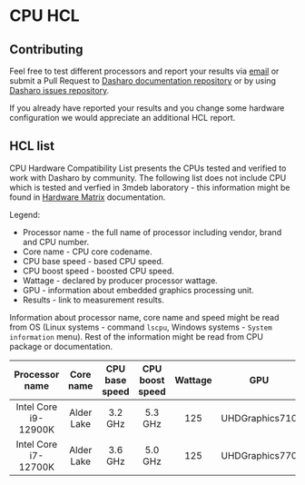 # CPU HCL

## Contributing

Feel free to test different processors and report your results via
[email](mailto:contact@dasharo.com) or submit a Pull Request to
[Dasharo documentation repository](https://github.com/Dasharo/docs) or by using
[Dasharo issues repository](https://github.com/Dasharo/dasharo-issues/issues).

If you already have reported your results and you change some hardware
configuration we would appreciate an additional HCL report.

## HCL list

CPU Hardware Compatibility List presents the CPUs tested and verified
to work with Dasharo by community. The following list does not include CPU
which is tested and verfied in 3mdeb laboratory - this information might be
found in [Hardware Matrix](hardware-matrix.md) documentation.

Legend:
* Processor name - the full name of processor including vendor, brand and
    CPU number.
* Core name - CPU core codename.
* CPU base speed - based CPU speed.
* CPU boost speed - boosted CPU speed.
* Wattage - declared by producer processor wattage.
* GPU - information about embedded graphics processing unit.
* Results - link to measurement results.

Information about processor name, core name and speed might be read from OS
(Linux systems - command `lscpu`, Windows systems - `System information` menu).
Rest of the information might be read from CPU package or documentation.

| Processor name       | Core name   | CPU base speed | CPU boost speed | Wattage | GPU             | Results                |
|:--------------------:|:-----------:|:--------------:|:---------------:|:-------:|:---------------:|:----------------------:|
| Intel Core i9-12900K | Alder Lake  | 3.2 GHz        | 5.3 GHz         | 125     | UHDGraphics710  | [Qubes HCL reports][1] |
| Intel Core i7-12700K | Alder Lake  | 3.6 GHz        | 5.0 GHz         | 125     | UHDGraphics770  | [Qubes HCL reports][2] |

[1]: <https://forum.qubes-os.org/t/msi-pro-z690-a-wifi-ddr4-with-alder-lake-12900k/11490/6>
[2]: <https://www.qubes-os.org/hcl/#msi_ms-7d25_i7-12700k_alder-lake_integrated-graphics-uhd-770-geforce-gtx-1080-ti>
